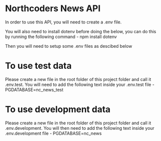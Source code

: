 # Northcoders News API

In order to use this API, you will need to create a .env file.

You will also need to install dotenv before doing the below, you can do this by running the following command - npm install dotenv

Then you will need to setup some .env files as descibed below

# To use test data

Please create a new file in the root folder of this project folder and call it .env.test. You will need to add the following text inside your .env.test file - PGDATABASE=nc_news_test

# To use development data

Please create a new file in the root folder of this project folder and call it .env.development. You will then need to add the following text inside your .env.development file - PGDATABASE=nc_news
